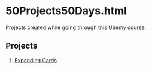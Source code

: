 # 50Projects50Days.html

Projects created while going through [this](https://www.udemy.com/course/50-projects-50-days/) Udemy course.

## Projects

1. [Expanding Cards](https://github.com/kaynmay/50Projects50Days.html/tree/main/50%20projects%2050%20days/expanding%20cards)